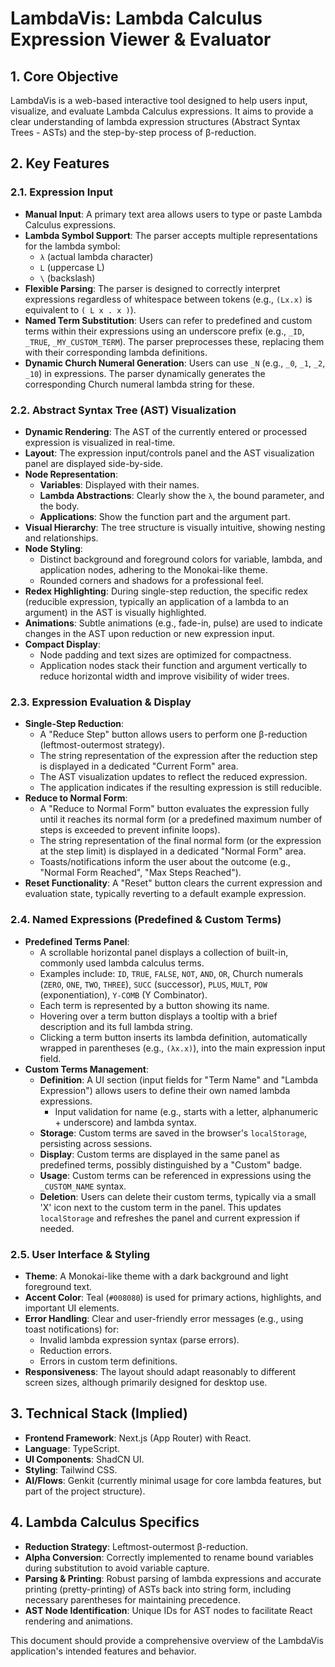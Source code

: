 
# LambdaVis: Lambda Calculus Expression Viewer & Evaluator

## 1. Core Objective

LambdaVis is a web-based interactive tool designed to help users input, visualize, and evaluate Lambda Calculus expressions. It aims to provide a clear understanding of lambda expression structures (Abstract Syntax Trees - ASTs) and the step-by-step process of β-reduction.

## 2. Key Features

### 2.1. Expression Input
*   **Manual Input**: A primary text area allows users to type or paste Lambda Calculus expressions.
*   **Lambda Symbol Support**: The parser accepts multiple representations for the lambda symbol:
    *   `λ` (actual lambda character)
    *   `L` (uppercase L)
    *   `\` (backslash)
*   **Flexible Parsing**: The parser is designed to correctly interpret expressions regardless of whitespace between tokens (e.g., `(Lx.x)` is equivalent to `( L x . x )`).
*   **Named Term Substitution**: Users can refer to predefined and custom terms within their expressions using an underscore prefix (e.g., `_ID`, `_TRUE`, `_MY_CUSTOM_TERM`). The parser preprocesses these, replacing them with their corresponding lambda definitions.
*   **Dynamic Church Numeral Generation**: Users can use `_N` (e.g., `_0`, `_1`, `_2`, `_10`) in expressions. The parser dynamically generates the corresponding Church numeral lambda string for these.

### 2.2. Abstract Syntax Tree (AST) Visualization
*   **Dynamic Rendering**: The AST of the currently entered or processed expression is visualized in real-time.
*   **Layout**: The expression input/controls panel and the AST visualization panel are displayed side-by-side.
*   **Node Representation**:
    *   **Variables**: Displayed with their names.
    *   **Lambda Abstractions**: Clearly show the `λ`, the bound parameter, and the body.
    *   **Applications**: Show the function part and the argument part.
*   **Visual Hierarchy**: The tree structure is visually intuitive, showing nesting and relationships.
*   **Node Styling**:
    *   Distinct background and foreground colors for variable, lambda, and application nodes, adhering to the Monokai-like theme.
    *   Rounded corners and shadows for a professional feel.
*   **Redex Highlighting**: During single-step reduction, the specific redex (reducible expression, typically an application of a lambda to an argument) in the AST is visually highlighted.
*   **Animations**: Subtle animations (e.g., fade-in, pulse) are used to indicate changes in the AST upon reduction or new expression input.
*   **Compact Display**:
    *   Node padding and text sizes are optimized for compactness.
    *   Application nodes stack their function and argument vertically to reduce horizontal width and improve visibility of wider trees.

### 2.3. Expression Evaluation & Display
*   **Single-Step Reduction**:
    *   A "Reduce Step" button allows users to perform one β-reduction (leftmost-outermost strategy).
    *   The string representation of the expression after the reduction step is displayed in a dedicated "Current Form" area.
    *   The AST visualization updates to reflect the reduced expression.
    *   The application indicates if the resulting expression is still reducible.
*   **Reduce to Normal Form**:
    *   A "Reduce to Normal Form" button evaluates the expression fully until it reaches its normal form (or a predefined maximum number of steps is exceeded to prevent infinite loops).
    *   The string representation of the final normal form (or the expression at the step limit) is displayed in a dedicated "Normal Form" area.
    *   Toasts/notifications inform the user about the outcome (e.g., "Normal Form Reached", "Max Steps Reached").
*   **Reset Functionality**: A "Reset" button clears the current expression and evaluation state, typically reverting to a default example expression.

### 2.4. Named Expressions (Predefined & Custom Terms)
*   **Predefined Terms Panel**:
    *   A scrollable horizontal panel displays a collection of built-in, commonly used lambda calculus terms.
    *   Examples include: `ID`, `TRUE`, `FALSE`, `NOT`, `AND`, `OR`, Church numerals (`ZERO`, `ONE`, `TWO`, `THREE`), `SUCC` (successor), `PLUS`, `MULT`, `POW` (exponentiation), `Y-COMB` (Y Combinator).
    *   Each term is represented by a button showing its name.
    *   Hovering over a term button displays a tooltip with a brief description and its full lambda string.
    *   Clicking a term button inserts its lambda definition, automatically wrapped in parentheses (e.g., `(λx.x)`), into the main expression input field.
*   **Custom Terms Management**:
    *   **Definition**: A UI section (input fields for "Term Name" and "Lambda Expression") allows users to define their own named lambda expressions.
        *   Input validation for name (e.g., starts with a letter, alphanumeric + underscore) and lambda syntax.
    *   **Storage**: Custom terms are saved in the browser's `localStorage`, persisting across sessions.
    *   **Display**: Custom terms are displayed in the same panel as predefined terms, possibly distinguished by a "Custom" badge.
    *   **Usage**: Custom terms can be referenced in expressions using the `_CUSTOM_NAME` syntax.
    *   **Deletion**: Users can delete their custom terms, typically via a small 'X' icon next to the custom term in the panel. This updates `localStorage` and refreshes the panel and current expression if needed.

### 2.5. User Interface & Styling
*   **Theme**: A Monokai-like theme with a dark background and light foreground text.
*   **Accent Color**: Teal (`#008080`) is used for primary actions, highlights, and important UI elements.
*   **Error Handling**: Clear and user-friendly error messages (e.g., using toast notifications) for:
    *   Invalid lambda expression syntax (parse errors).
    *   Reduction errors.
    *   Errors in custom term definitions.
*   **Responsiveness**: The layout should adapt reasonably to different screen sizes, although primarily designed for desktop use.

## 3. Technical Stack (Implied)
*   **Frontend Framework**: Next.js (App Router) with React.
*   **Language**: TypeScript.
*   **UI Components**: ShadCN UI.
*   **Styling**: Tailwind CSS.
*   **AI/Flows**: Genkit (currently minimal usage for core lambda features, but part of the project structure).

## 4. Lambda Calculus Specifics
*   **Reduction Strategy**: Leftmost-outermost β-reduction.
*   **Alpha Conversion**: Correctly implemented to rename bound variables during substitution to avoid variable capture.
*   **Parsing & Printing**: Robust parsing of lambda expressions and accurate printing (pretty-printing) of ASTs back into string form, including necessary parentheses for maintaining precedence.
*   **AST Node Identification**: Unique IDs for AST nodes to facilitate React rendering and animations.

This document should provide a comprehensive overview of the LambdaVis application's intended features and behavior.
